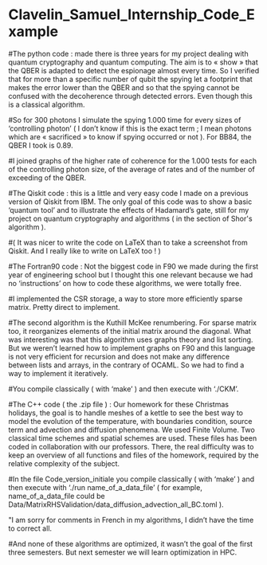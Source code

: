 # Clavelin_Samuel_Internship_Code_Example

#The python code : made there is three years for my project dealing with quantum cryptography and quantum computing. The aim is to « show » that the QBER is adapted to detect the espionage almost every time. So I verified that for more than a specific number of qubit the spying let a footprint that makes the error lower than the QBER and so that the spying cannot be confused with the decoherence through detected errors. Even though this is a classical algorithm.

#So for 300 photons I simulate the spying 1.000 time for every sizes of ‘controlling photon’ ( I don’t know if this is the exact term ; I mean photons which are « sacrificed » to know if spying occurred or not ). For BB84, the QBER I took is 0.89.

#I joined graphs of the higher rate of coherence for the 1.000 tests for each of the controlling photon size, of the average of rates and of the number of exceeding of the QBER.

 

#The Qiskit code : this is a little and very easy code I made on a previous version of Qiskit from IBM. The only goal of this code was to show a basic ‘quantum tool’ and to illustrate the effects of Hadamard’s gate, still for my project on quantum cryptography and algorithms ( in the section of Shor's algorithm ).

#( It was nicer to write the code on LaTeX than to take a screenshot from Qiskit. And I really like to write on LaTeX too ! )

 

#The Fortran90 code : Not the biggest code in F90 we made during the first year of engineering school but I thought this one relevant because we had no ‘instructions’ on how to code these algorithms, we were totally free.

#I implemented the CSR storage, a way to store more efficiently sparse matrix. Pretty direct to implement.

#The second algorithm is the Kuthill McKee renumbering. For sparse matrix too, it reorganizes elements of the initial matrix around the diagonal. What was interesting was that this algorithm uses graphs theory and list sorting. But we weren’t learned how to implement graphs on F90 and this language is not very efficient for recursion and does not make any difference between lists and arrays, in the contrary of OCAML. So we had to find a way to implement it iteratively.

#You compile classically ( with ‘make’ ) and then execute with ‘./CKM’.

 

#The C++ code ( the .zip file ) : Our homework for these Christmas holidays, the goal is to handle meshes of a kettle to see the best way to model the evolution of the temperature, with boundaries condition, source term and advection and diffusion phenomena. We used Finite Volume. Two classical time schemes and spatial schemes are used. These files has been coded in collaboration with our professors. There, the real difficulty was to keep an overview of all functions and files of the homework, required by the relative complexity of the subject.

#In the file Code_version_initiale you compile classically ( with ‘make’ ) and then execute with ‘./run name_of_a_data_file’ ( for example, name_of_a_data_file could be Data/MatrixRHSValidation/data_diffusion_advection_all_BC.toml ).

 

 

"I am sorry for comments in French in my algorithms, I didn’t have the time to correct all.

#And none of these algorithms are optimized, it wasn’t the goal of the first three semesters. But next semester we will learn optimization in HPC.
